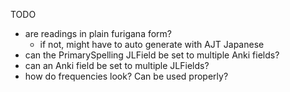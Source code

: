 TODO

- are readings in plain furigana form?
    - if not, might have to auto generate with AJT Japanese
- can the PrimarySpelling JLField be set to multiple Anki fields?
- can an Anki field be set to multiple JLFields?
- how do frequencies look? Can be used properly?

